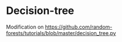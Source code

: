 # Decision-tree
Modification on https://github.com/random-forests/tutorials/blob/master/decision_tree.py
